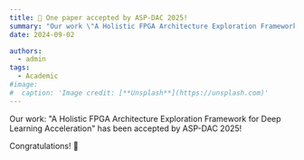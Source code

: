 ```yaml
---
title: 🎉 One paper accepted by ASP-DAC 2025!
summary: "Our work \"A Holistic FPGA Architecture Exploration Framework for Deep Learning Acceleration\" has been accepted by ASP-DAC 2025!"
date: 2024-09-02

authors:
  - admin
tags:
  - Academic
#image:
#  caption: 'Image credit: [**Unsplash**](https://unsplash.com)'
---
```


<!-- ## Our work: "UFO-MAC: A Unified Framework for Optimization of High-Performance Multipliers and Multiply-Accumulators" has been accepted by ICCAD 2024. -->
Our work: "A Holistic FPGA Architecture Exploration Framework for Deep Learning Acceleration" has been accepted by ASP-DAC 2025!

Congratulations! 🎉 

